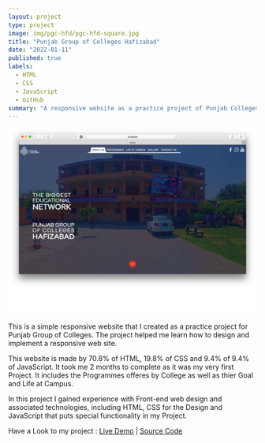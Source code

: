 ```yaml
---
layout: project
type: project
image: img/pgc-hfd/pgc-hfd-square.jpg
title: "Punjab Group of Colleges Hafizabad"
date: "2022-01-11"
published: true
labels:
  - HTML
  - CSS
  - JavaScript
  - GitHub
summary: "A responsive website as a practice project of Punjab Colleges Hafizabad"
---
```


<img class="img-fluid" src="../img/pgc-hfd/pgc-hfd-home-page.png">

This is a simple responsive website that I created as a practice project for Punjab Group of Colleges. The project helped me learn how to design and implement a responsive web site.

This website is made by 70.8% of HTML, 19.8% of CSS and 9.4% of 9.4% of JavaScript. It took me 2 months to complete as it was my very first Project. It includes the Programmes offeres by College as well as thier Goal and Life at Campus.

In this project I gained experience with Front-end web design and associated technologies, including HTML, CSS for the Design and JavaScript that puts special functionality in my Project.

Have a Look to my project : <a href="https://m-naeem66622.github.io/pgc-hfd-project/">Live Demo</a>&nbsp;|&nbsp;<a href="https://github.com/m-naeem66622/pgc-hfd-project">Source Code</a>
